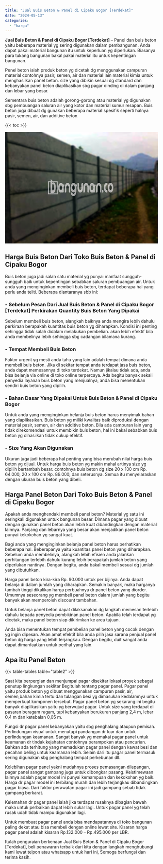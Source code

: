 ```yaml
---
title: "Jual Buis Beton & Panel di Cipaku Bogor [Terdekat]"
date: "2024-05-13"
categories: 
  - "harga"
---
```


**Jual Buis Beton & Panel di Cipaku Bogor \[Terdekat\]** – Panel dan buis beton yaitu beberapa material yg sering digunakan dalam pembangunan. Anda dapat pakai material bangunan itu untuk keperluan yg diperlukan. Biasanya para tukang bangunan bakal pakai material itu untuk kepentingan bangunan.

Penel beton ialah produk beton yg dicetak dg menggunakan campuran material contohnya pasir, semen, air dan material lain material kimia untuk menghasilkan panel beton. size yang dibikin sesuai dg standard dan kebanyakan panel beton diaplikasikan sbg pagar dinding di dalam panjang dan lebar yang besar.

Sementara buis beton adalah gorong-gorong atau material yg digunakan sbg pembuangan saluran air yang kotor dan material sumur resapan. Buis beton juga dibuat dg gunakan beberapa material spesifik seperti halnya pasir, semen, air, dan additive beton.

{{< toc >}}

![Jual Buis Beton & Panel di Cipaku Bogor [Terdekat]](/images/jual-panel-buis-beton-murah-03.png)

## Harga Buis Beton Dari Toko Buis Beton & Panel di Cipaku Bogor

Buis beton juga jadi salah satu material yg punyai manfaat sungguh-sungguh baik untuk kepentingan sebabkan saluran pembuangan air. Untuk anda yang menginginkan membeli buis beton, terdapat beberapa hal yang perlu anda teliti. Beberapa diantaranya sbb ini:

### \- Sebelum Pesan Dari Jual Buis Beton & Panel di Cipaku Bogor \[Terdekat\] Perkirakan Quantity Buis Beton Yang Dipakai

Sebelum membeli buis beton, alangkah baiknya anda mengira lebih dahulu perkiraan berapakah kuantitas buis beton yg diharapkan. Kondisi ini penting sehingga tidak salah didalam melakukan pembelian. akan lebih efektif bila anda membelinya lebih sehingga sbg cadangan bilamana kurang.

### \- Tempat Membeli Buis Beton

Faktor urgent yg mesti anda tahu yang lain adalah tempat dimana anda membeli buis beton. Jika di sekitar tempat anda terdapat jasa buis beton, anda dapat memesannya di toko terdekat. Namun jikalau tidak ada, anda bisa belanja via online di toko online terpercaya. Ada begitu banyak sekali penyedia layanan buis beton yang menjualnya, anda bisa menentukan sendiri buis beton yang dipilih.

### \- Bahan Dasar Yang Dipakai Untuk Buis Beton & Panel di Cipaku Bogor

Untuk anda yang menginginkan belanja buis beton harus menyimak bahan yang diaplikasikan. Buis beton yg miliki kwalitas baik diproduksi dengan material pasir, semen, air dan additive beton. Bila ada campuran lain yang tidak direkomendasi untuk membikin buis beton, hal ini bakal sebabkan buis beton yg dihasilkan tidak cukup efektif.

### \- Size Yang Akan Digunakan

Ukuran juga jadi beberapa hal penting yang bisa merubah nilai harga buis beton yg dijual. Untuk harga buis beton yg makin mahal artinya size yg dipilih bertambah besar. contohnya buis beton dg size 20 x 100 cm Rp. 64.000, 20 x 100 cm Rp. 89.000, dan seterusnya. Semua itu menyelaraskan dengan ukuran buis beton yang dibeli.

## Harga Panel Beton Dari Toko Buis Beton & Panel di Cipaku Bogor

Apakah anda menghendaki membeli panel beton? Material yg satu ini seringkali digunakan untuk bangunan besar. Dimana pagar yang dibuat dengan gunakan panel beton akan lebih kuat dibandingkan dengan material lainnya. Panjang dan lebarnya yang besar akan menjadikan panel beton punyai kekokohan yg sangat kuat.

Bagi anda yang menginginkan belanja panel beton harus perhatikan beberapa hal. Beberapanya yaitu kuantitas panel beton yang diharapkan. Sebelum anda membelinya, alangkah lebih efisien anda jalankan perhitungan terlebih dahulu kurang lebih berapakah jumlah beton yang diperlukan nantinya. Dengan begitu, anda bakal membeli sesuai dg jumlah yang dibutuhkan.

Harga panel beton kira-kira Rp. 90.000 untuk per bijinya. Anda dapat belanja di dalam jumlah yang diharapkan. Semakin banyak, maka harganya tambah tinggi dikalikan harga perbuahnya dr panel beton yang diorder. Umumnya seseorang yg membeli panel beton dalam jumlah yang begitu banyak akan memperoleh discount tambahan.

Untuk belanja panel beton dapat dilaksanakan dg langkah memesan terlebih dahulu kepada penyedia pembikinan panel beton. Apabila telah terdapat yg dicetak, maka panel beton siap dikirimkan ke area tujuan.

Anda bisa menentukan tempat pembelian panel beton yang cocok dengan yg ingin dipesan. Akan amat efektif bila anda pilih jasa sarana penjual panel beton dg harga yang lebih terjangkau. Dengan begitu, duit sangat anda dapat dimanfaatkan untuk perihal yang lain.

## Apa itu Panel Beton

{{< table-tables table="table2" >}}

Saat kita berpergian dan menjumpai pagar disekitar lokasi proyek sebagai penutup lingkungan seklitar Begitulah tentang pagar panel. Pagar panel yaitu produk beton yg dibuat menggunakan campuran pasir, air, semen,bahan kimia tertu dan tulangan besi yg dimasukan kedalamnya untuk memperkuat komponen tersebut. Pagar panel beton yg sekarang ini begitu banyak diaplikasikan yaitu yg berwujud pagar. Untuk size yang terdapat di pasaran beragam ragam, tapi kebanyakan berukuran panjang 2,4 m, lebar 0,4 m dan ketebalan 0,05 m.

Fungsi dr pagar panel kebanyakan yaitu sbg penghalang ataupun pemisah. Perlindungan visual untuk menutupi pandangan dr luar dan untuk perlindungan keamanan. Sangat banyak yg memakai pagar panel untuk keamanan dr tindak kejahatan contohnya perampokan atau pencurian. Bahkan ada terhitung yang memadukan pagar panel dengan kawat besi dan pecahan beling untuk keamanan lebih. Selain dari itu pagar panel termasuk sering digunakan sbg penghalang tempat perkebunan dll.

Kelebihan pagar panel yakni mudahnya proses pemasangan dilapangan, pagar panel sangat gampang juga untuk dibongkar pasang. Keistimewaan lainnya adalah pagar model ini punyai kemampuan dan kekokohan yg baik. Harga dr pagar model ini terbilang murah dan lebih terjangkau dibandingkan pagar biasa. Dari faktor perawatan pagar ini jadi gampang sebab tidak gampang berkarat.

Kelemahan dr pagar panel ialah jika terdapat rusaknya dibagian bawah maka untuk perbaikan dapat lebih sukar lagi. Untuk pagar panel yg telah rusak udah tidak mampu digunakan lagi.

Untuk membuat pagar panel anda bisa mendapatannya di toko bangunan paling dekat atau bisa membeli dengan online lewat site. Kisaran harga pagar panel adalah kisaran Rp.132.000 – Rp.495.000 per LBR.

Itulah penguraian berkenaan Jual Buis Beton & Panel di Cipaku Bogor \[Terdekat\], beli penawaran terbaik dari kita dengan langkah menghubungi kami lewat telpon atau whatsapp untuk hari ini, Semoga berfungsi dan terima kasih.
